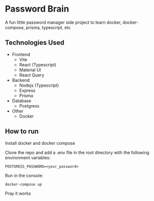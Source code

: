 # Password Brain

A fun little password manager side project to learn docker, docker-compose, prisma, typescript, etc

## Technologies Used

- Frontend
  - Vite
  - React (Typescript)
  - Material UI
  - React Query
- Backend
  - Nodejs (Typescript)
  - Express
  - Prisma
- Database
  - Postgress
- Other
  - Docker

## How to run

Install docker and docker compose

Clone the repo and add a .env file in the root directory with the following environment variables:

```.env
POSTGRESS_PASSWORD=<your_password>
```

Run in the console:

```bash
docker-compose up
```

Pray it works
